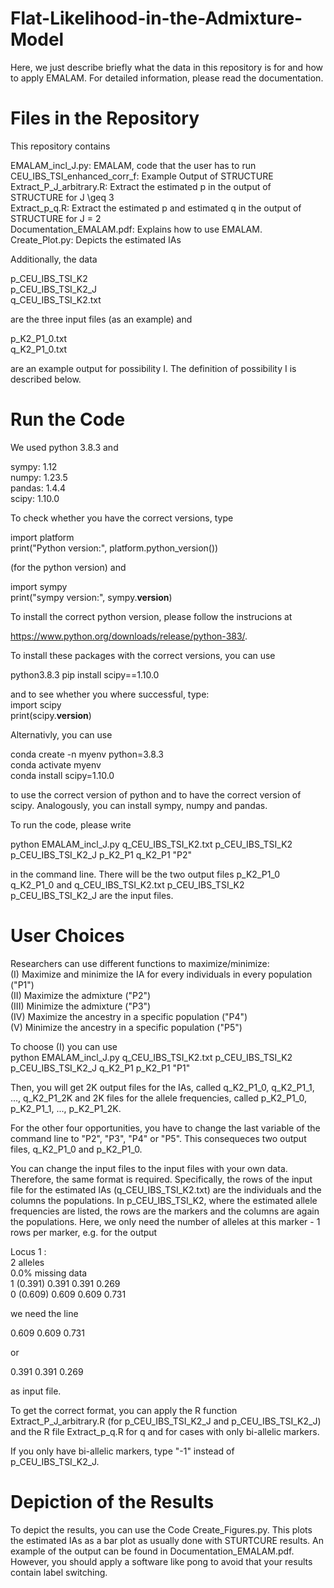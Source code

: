 # Flat-Likelihood-in-the-Admixture-Model

Here, we just describe briefly what the data in this repository is for and how to apply EMALAM. For detailed information, please read the documentation.<br>
# Files in the Repository

This repository contains <br>

EMALAM_incl_J.py: EMALAM, code that the user has to run  <br>
CEU_IBS_TSI_enhanced_corr_f: Example Output of STRUCTURE <br>
Extract_P_J_arbitrary.R: Extract the estimated p in the output of STRUCTURE for J \geq 3 <br>
Extract_p_q.R: Extract the estimated p and estimated q in the output of STRUCTURE for J = 2 <br>
Documentation_EMALAM.pdf: Explains how to use EMALAM. <br>
Create_Plot.py: Depicts the estimated IAs <br>

Additionally, the data 

p_CEU_IBS_TSI_K2 <br>
p_CEU_IBS_TSI_K2_J <br>
q_CEU_IBS_TSI_K2.txt <br>

are the three input files (as an example) and

p_K2_P1_0.txt <br>
q_K2_P1_0.txt <br>

are an example output for possibility I. The definition of possibility I is described below.

# Run the Code
We used python 3.8.3 and <br>

sympy: 1.12 <br>
numpy: 1.23.5 <br>
pandas: 1.4.4 <br>
scipy: 1.10.0 <br>

To check whether you have the correct versions, type

import platform  <br>
print("Python version:", platform.python_version())  <br>

(for the python version) and  <br>

import sympy <br>
print("sympy version:", sympy.__version__) <br>


To install the correct python version, please follow the instrucions at

https://www.python.org/downloads/release/python-383/.  <br>

To install these packages with the correct versions, you can use <br>

python3.8.3 pip install scipy==1.10.0 <br>


and to see whether you where successful, type: <br>
import scipy <br>
print(scipy.__version__) <br>

Alternativly, you can use <br>

conda create -n myenv python=3.8.3 <br>
conda activate myenv <br>
conda install scipy=1.10.0 <br>

to use the correct version of python and to have the correct version of scipy. Analogously, you can install sympy, numpy and pandas. <br>

To run the code, please write <br>

python EMALAM_incl_J.py q_CEU_IBS_TSI_K2.txt p_CEU_IBS_TSI_K2 p_CEU_IBS_TSI_K2_J p_K2_P1 q_K2_P1 "P2" <br>

in the command line. There will be the two output files p_K2_P1_0 q_K2_P1_0 and q_CEU_IBS_TSI_K2.txt p_CEU_IBS_TSI_K2 p_CEU_IBS_TSI_K2_J are the input files. 

# User Choices
Researchers can use different functions to maximize/minimize: <br>
(I) Maximize and minimize the IA for every individuals in every population ("P1") <br>
(II) Maximize the admixture ("P2") <br>
(III) Minimize the admixture ("P3") <br>
(IV) Maximize the ancestry in a specific population ("P4") <br>
(V) Minimize the ancestry in a specific population ("P5") <br>

To choose (I) you can use <br>
python EMALAM_incl_J.py q_CEU_IBS_TSI_K2.txt p_CEU_IBS_TSI_K2 p_CEU_IBS_TSI_K2_J q_K2_P1 p_K2_P1 "P1" <br>

Then, you will get 2K output files for the IAs,  called q_K2_P1_0,  q_K2_P1_1, ..., q_K2_P1_2K and 2K files for the allele frequencies,  called p_K2_P1_0,  p_K2_P1_1, ..., p_K2_P1_2K. <br>

For the other four opportunities, you have to change the last variable of the command line to "P2", "P3", "P4" or "P5". This consequeces two output files, q_K2_P1_0 and  p_K2_P1_0. <br>


You can change the input files to the input files with your own data. Therefore, the same format is required. Specifically, the rows of the input file for the estimated IAs (q_CEU_IBS_TSI_K2.txt) are the individuals and the columns the populations. In p_CEU_IBS_TSI_K2, where the estimated allele frequencies are listed, the rows are the markers and the columns are again the populations. Here, we only need the number of alleles at this marker - 1 rows per marker, e.g. for the output <br>

Locus 1 : <br>
2 alleles <br>
0.0% missing data <br>
   1   (0.391) 0.391 0.391 0.269 <br>
   0   (0.609) 0.609 0.609 0.731 <br>

  we need the line <br>

0.609 0.609 0.731  <br>

or <br>

0.391 0.391 0.269 <br>

as input file. <br>



To get the correct format, you can apply the R function Extract_P_J_arbitrary.R (for p_CEU_IBS_TSI_K2_J and p_CEU_IBS_TSI_K2_J) and the R file Extract_p_q.R for q and for cases with only bi-allelic markers. <br>

If you only have bi-allelic markers, type "-1" instead of p_CEU_IBS_TSI_K2_J. 

# Depiction of the Results

To depict the results, you can use the Code Create_Figures.py. This plots the estimated IAs as a bar plot as usually done with STURTCURE results. An example of the output can be found in Documentation_EMALAM.pdf. However, you should apply a software like pong to avoid that your results contain label switching. 








